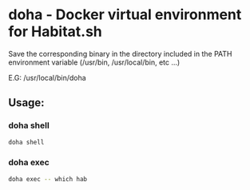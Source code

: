 # doha - Docker virtual environment for Habitat.sh

Save the corresponding binary in the directory included in the PATH environment variable (/usr/bin, /usr/local/bin, etc ...)

E.G: /usr/local/bin/doha

## Usage:

### doha shell

```bash
doha shell
```

### doha exec

```bash
doha exec -- which hab
```

